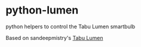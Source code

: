 # python-lumen
python helpers to control the Tabu Lumen smartbulb

Based on sandeepmistry's [Tabu Lumen](http://tabuproducts.com/shop/lumen-bulb/)
